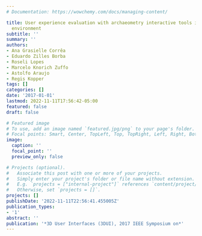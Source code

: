 ```yaml
---
# Documentation: https://wowchemy.com/docs/managing-content/

title: User experience evaluation with archaeometry interactive tools in Virtual Reality
  environment
subtitle: ''
summary: ''
authors:
- Ana Grasielle Corrêa
- Eduardo Zilles Borba
- Roseli Lopes
- Marcelo Knorich Zuffo
- Astolfo Araujo
- Regis Kopper
tags: []
categories: []
date: '2017-01-01'
lastmod: 2022-11-11T17:56:42-05:00
featured: false
draft: false

# Featured image
# To use, add an image named `featured.jpg/png` to your page's folder.
# Focal points: Smart, Center, TopLeft, Top, TopRight, Left, Right, BottomLeft, Bottom, BottomRight.
image:
  caption: ''
  focal_point: ''
  preview_only: false

# Projects (optional).
#   Associate this post with one or more of your projects.
#   Simply enter your project's folder or file name without extension.
#   E.g. `projects = ["internal-project"]` references `content/project/deep-learning/index.md`.
#   Otherwise, set `projects = []`.
projects: []
publishDate: '2022-11-11T22:56:41.455005Z'
publication_types:
- '1'
abstract: ''
publication: '*3D User Interfaces (3DUI), 2017 IEEE Symposium on*'
---
```

